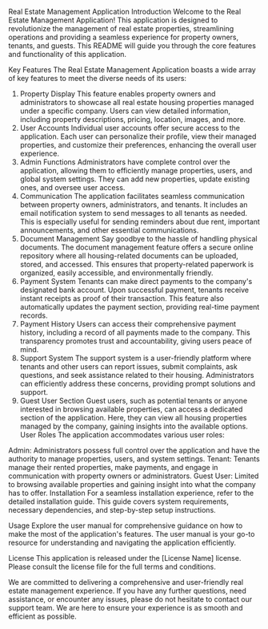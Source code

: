 Real Estate Management Application
Introduction
Welcome to the Real Estate Management Application! This application is designed to revolutionize the management of real estate properties, streamlining operations and providing a seamless experience for property owners, tenants, and guests. This README will guide you through the core features and functionality of this application.

Key Features
The Real Estate Management Application boasts a wide array of key features to meet the diverse needs of its users:

1. Property Display
This feature enables property owners and administrators to showcase all real estate housing properties managed under a specific company. Users can view detailed information, including property descriptions, pricing, location, images, and more.
2. User Accounts
Individual user accounts offer secure access to the application. Each user can personalize their profile, view their managed properties, and customize their preferences, enhancing the overall user experience.
3. Admin Functions
Administrators have complete control over the application, allowing them to efficiently manage properties, users, and global system settings. They can add new properties, update existing ones, and oversee user access.
4. Communication
The application facilitates seamless communication between property owners, administrators, and tenants. It includes an email notification system to send messages to all tenants as needed. This is especially useful for sending reminders about due rent, important announcements, and other essential communications.
5. Document Management
Say goodbye to the hassle of handling physical documents. The document management feature offers a secure online repository where all housing-related documents can be uploaded, stored, and accessed. This ensures that property-related paperwork is organized, easily accessible, and environmentally friendly.
6. Payment System
Tenants can make direct payments to the company's designated bank account. Upon successful payment, tenants receive instant receipts as proof of their transaction. This feature also automatically updates the payment section, providing real-time payment records.
7. Payment History
Users can access their comprehensive payment history, including a record of all payments made to the company. This transparency promotes trust and accountability, giving users peace of mind.
8. Support System
The support system is a user-friendly platform where tenants and other users can report issues, submit complaints, ask questions, and seek assistance related to their housing. Administrators can efficiently address these concerns, providing prompt solutions and support.
9. Guest User Section
Guest users, such as potential tenants or anyone interested in browsing available properties, can access a dedicated section of the application. Here, they can view all housing properties managed by the company, gaining insights into the available options.
User Roles
The application accommodates various user roles:

Admin: Administrators possess full control over the application and have the authority to manage properties, users, and system settings.
Tenant: Tenants manage their rented properties, make payments, and engage in communication with property owners or administrators.
Guest User: Limited to browsing available properties and gaining insight into what the company has to offer.
Installation
For a seamless installation experience, refer to the detailed installation guide. This guide covers system requirements, necessary dependencies, and step-by-step setup instructions.

Usage
Explore the user manual for comprehensive guidance on how to make the most of the application's features. The user manual is your go-to resource for understanding and navigating the application efficiently.

License
This application is released under the [License Name] license. Please consult the license file for the full terms and conditions.

We are committed to delivering a comprehensive and user-friendly real estate management experience. If you have any further questions, need assistance, or encounter any issues, please do not hesitate to contact our support team. We are here to ensure your experience is as smooth and efficient as possible.

